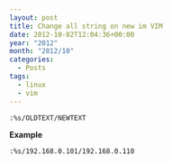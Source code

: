 ```yaml
---
layout: post
title: Change all string on new im VIM
date: 2012-10-02T12:04:36+00:00
year: "2012"
month: "2012/10"
categories:
  - Posts
tags:
  - linux
  - vim
---
```


```
:%s/OLDTEXT/NEWTEXT
```

**Example**

```
:%s/192.168.0.101/192.168.0.110
```

